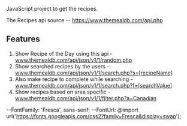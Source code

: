 JavaScript project to get the recipes.

The Recipes api source -- https://www.themealdb.com/api.php

## Features

1. Show Recipe of the Day using this api - www.themealdb.com/api/json/v1/1/random.php
2. Show searched recipes by the users - www.themealdb.com/api/json/v1/1/search.php?s=[recipeName]
3. Also make recipe to complete while searching - www.themealdb.com/api/json/v1/1/search.php?f=[searchValue]
4. Show recipes based on area specific - www.themealdb.com/api/json/v1/1/filter.php?a=Canadian

--FontFamily: 'Fresca', sans-serif;
--FontUrl: @import url('https://fonts.googleapis.com/css2?family=Fresca&display=swap');
